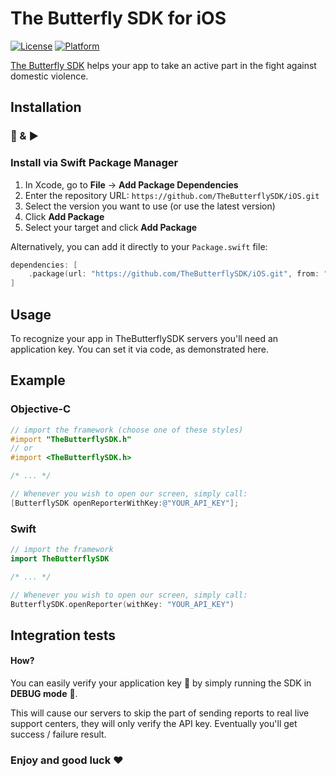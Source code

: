 # The Butterfly SDK for iOS

[![License](https://img.shields.io/badge/License-MIT-blue.svg)](https://github.com/TheButterflySDK/iOS/blob/main/LICENSE)
[![Platform](https://img.shields.io/badge/Platform-iOS-blue.svg)](https://developer.apple.com/ios/)

[The Butterfly SDK](https://github.com/TheButterflyButton/About/blob/main/README.md) helps your app to take an active part in the fight against domestic violence.

## Installation

### 🔌 & ▶️

### Install via Swift Package Manager

1. In Xcode, go to **File** → **Add Package Dependencies**
2. Enter the repository URL: `https://github.com/TheButterflySDK/iOS.git`
3. Select the version you want to use (or use the latest version)
4. Click **Add Package**
5. Select your target and click **Add Package**

Alternatively, you can add it directly to your `Package.swift` file:

```swift
dependencies: [
    .package(url: "https://github.com/TheButterflySDK/iOS.git", from: "x.y.z")
]
```

## Usage

To recognize your app in TheButterflySDK servers you'll need an application key. You can set it via code, as demonstrated here.

## Example

### Objective-C

```objective-c
// import the framework (choose one of these styles)
#import "TheButterflySDK.h"
// or
#import <TheButterflySDK.h>

/* ... */

// Whenever you wish to open our screen, simply call:
[ButterflySDK openReporterWithKey:@"YOUR_API_KEY"];
```

### Swift

```Swift
// import the framework
import TheButterflySDK

/* ... */

// Whenever you wish to open our screen, simply call:
ButterflySDK.openReporter(withKey: "YOUR_API_KEY")
```

## Integration tests
#### How?

You can easily verify your application key 🔑 by simply running the SDK in **DEBUG mode** 🐞.

This will cause our servers to skip the part of sending reports to real live support centers, they will only verify the API key. Eventually you'll get success / failure result.


### Enjoy and good luck ❤️
